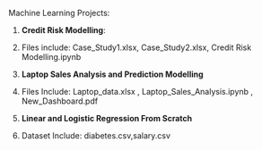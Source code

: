 Machine Learning Projects:

1. **Credit Risk Modelling**:
2. Files include:  Case_Study1.xlsx, Case_Study2.xlsx, Credit Risk Modelling.ipynb

3. **Laptop Sales Analysis and Prediction Modelling**
4. Files Include: Laptop_data.xlsx , Laptop_Sales_Analysis.ipynb , New_Dashboard.pdf

5. **Linear and Logistic Regression From Scratch**
6. Dataset Include: diabetes.csv,salary.csv
